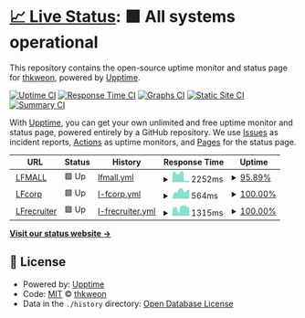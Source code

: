 # [📈 Live Status](https://thomas0812.github.io/uptime): <!--live status--> **🟩 All systems operational**

This repository contains the open-source uptime monitor and status page for [thkweon](https://thomas0812.github.io/uptime), powered by [Upptime](https://github.com/upptime/upptime).

[![Uptime CI](https://github.com/thomas0812/uptime/workflows/Uptime%20CI/badge.svg)](https://github.com/thomas0812/uptime/actions?query=workflow%3A%22Uptime+CI%22)
[![Response Time CI](https://github.com/thomas0812/uptime/workflows/Response%20Time%20CI/badge.svg)](https://github.com/thomas0812/uptime/actions?query=workflow%3A%22Response+Time+CI%22)
[![Graphs CI](https://github.com/thomas0812/uptime/workflows/Graphs%20CI/badge.svg)](https://github.com/thomas0812/uptime/actions?query=workflow%3A%22Graphs+CI%22)
[![Static Site CI](https://github.com/thomas0812/uptime/workflows/Static%20Site%20CI/badge.svg)](https://github.com/thomas0812/uptime/actions?query=workflow%3A%22Static+Site+CI%22)
[![Summary CI](https://github.com/thomas0812/uptime/workflows/Summary%20CI/badge.svg)](https://github.com/thomas0812/uptime/actions?query=workflow%3A%22Summary+CI%22)

With [Upptime](https://upptime.js.org), you can get your own unlimited and free uptime monitor and status page, powered entirely by a GitHub repository. We use [Issues](https://thomas0812.github.io/uptime/issues) as incident reports, [Actions](https://thomas0812.github.io/uptime/actions) as uptime monitors, and [Pages](https://thomas0812.github.io/uptime) for the status page.

<!--start: status pages-->
<!-- This summary is generated by Upptime (https://github.com/upptime/upptime) -->
<!-- Do not edit this manually, your changes will be overwritten -->
<!-- prettier-ignore -->
| URL | Status | History | Response Time | Uptime |
| --- | ------ | ------- | ------------- | ------ |
| <img alt="" src="https://icons.duckduckgo.com/ip3/null.ico" height="13"> [LFMALL](www.lfmall.co.kr) | 🟩 Up | [lfmall.yml](https://github.com/thomas0812/uptime/commits/HEAD/history/lfmall.yml) | <details><summary><img alt="Response time graph" src="./graphs/lfmall/response-time-week.png" height="20"> 2252ms</summary><br><a href="https://thomas0812.github.io/uptime/history/lfmall"><img alt="Response time 2252" src="https://img.shields.io/endpoint?url=https%3A%2F%2Fraw.githubusercontent.com%2Fthomas0812%2Fuptime%2FHEAD%2Fapi%2Flfmall%2Fresponse-time.json"></a><br><a href="https://thomas0812.github.io/uptime/history/lfmall"><img alt="24-hour response time 400" src="https://img.shields.io/endpoint?url=https%3A%2F%2Fraw.githubusercontent.com%2Fthomas0812%2Fuptime%2FHEAD%2Fapi%2Flfmall%2Fresponse-time-day.json"></a><br><a href="https://thomas0812.github.io/uptime/history/lfmall"><img alt="7-day response time 2252" src="https://img.shields.io/endpoint?url=https%3A%2F%2Fraw.githubusercontent.com%2Fthomas0812%2Fuptime%2FHEAD%2Fapi%2Flfmall%2Fresponse-time-week.json"></a><br><a href="https://thomas0812.github.io/uptime/history/lfmall"><img alt="30-day response time 2252" src="https://img.shields.io/endpoint?url=https%3A%2F%2Fraw.githubusercontent.com%2Fthomas0812%2Fuptime%2FHEAD%2Fapi%2Flfmall%2Fresponse-time-month.json"></a><br><a href="https://thomas0812.github.io/uptime/history/lfmall"><img alt="1-year response time 2252" src="https://img.shields.io/endpoint?url=https%3A%2F%2Fraw.githubusercontent.com%2Fthomas0812%2Fuptime%2FHEAD%2Fapi%2Flfmall%2Fresponse-time-year.json"></a></details> | <details><summary><a href="https://thomas0812.github.io/uptime/history/lfmall">95.89%</a></summary><a href="https://thomas0812.github.io/uptime/history/lfmall"><img alt="All-time uptime 95.89%" src="https://img.shields.io/endpoint?url=https%3A%2F%2Fraw.githubusercontent.com%2Fthomas0812%2Fuptime%2FHEAD%2Fapi%2Flfmall%2Fuptime.json"></a><br><a href="https://thomas0812.github.io/uptime/history/lfmall"><img alt="24-hour uptime 100.00%" src="https://img.shields.io/endpoint?url=https%3A%2F%2Fraw.githubusercontent.com%2Fthomas0812%2Fuptime%2FHEAD%2Fapi%2Flfmall%2Fuptime-day.json"></a><br><a href="https://thomas0812.github.io/uptime/history/lfmall"><img alt="7-day uptime 95.89%" src="https://img.shields.io/endpoint?url=https%3A%2F%2Fraw.githubusercontent.com%2Fthomas0812%2Fuptime%2FHEAD%2Fapi%2Flfmall%2Fuptime-week.json"></a><br><a href="https://thomas0812.github.io/uptime/history/lfmall"><img alt="30-day uptime 95.89%" src="https://img.shields.io/endpoint?url=https%3A%2F%2Fraw.githubusercontent.com%2Fthomas0812%2Fuptime%2FHEAD%2Fapi%2Flfmall%2Fuptime-month.json"></a><br><a href="https://thomas0812.github.io/uptime/history/lfmall"><img alt="1-year uptime 95.89%" src="https://img.shields.io/endpoint?url=https%3A%2F%2Fraw.githubusercontent.com%2Fthomas0812%2Fuptime%2FHEAD%2Fapi%2Flfmall%2Fuptime-year.json"></a></details>
| <img alt="" src="https://icons.duckduckgo.com/ip3/null.ico" height="13"> [LFcorp](www.lfcorp.com) | 🟩 Up | [l-fcorp.yml](https://github.com/thomas0812/uptime/commits/HEAD/history/l-fcorp.yml) | <details><summary><img alt="Response time graph" src="./graphs/l-fcorp/response-time-week.png" height="20"> 564ms</summary><br><a href="https://thomas0812.github.io/uptime/history/l-fcorp"><img alt="Response time 564" src="https://img.shields.io/endpoint?url=https%3A%2F%2Fraw.githubusercontent.com%2Fthomas0812%2Fuptime%2FHEAD%2Fapi%2Fl-fcorp%2Fresponse-time.json"></a><br><a href="https://thomas0812.github.io/uptime/history/l-fcorp"><img alt="24-hour response time 657" src="https://img.shields.io/endpoint?url=https%3A%2F%2Fraw.githubusercontent.com%2Fthomas0812%2Fuptime%2FHEAD%2Fapi%2Fl-fcorp%2Fresponse-time-day.json"></a><br><a href="https://thomas0812.github.io/uptime/history/l-fcorp"><img alt="7-day response time 564" src="https://img.shields.io/endpoint?url=https%3A%2F%2Fraw.githubusercontent.com%2Fthomas0812%2Fuptime%2FHEAD%2Fapi%2Fl-fcorp%2Fresponse-time-week.json"></a><br><a href="https://thomas0812.github.io/uptime/history/l-fcorp"><img alt="30-day response time 564" src="https://img.shields.io/endpoint?url=https%3A%2F%2Fraw.githubusercontent.com%2Fthomas0812%2Fuptime%2FHEAD%2Fapi%2Fl-fcorp%2Fresponse-time-month.json"></a><br><a href="https://thomas0812.github.io/uptime/history/l-fcorp"><img alt="1-year response time 564" src="https://img.shields.io/endpoint?url=https%3A%2F%2Fraw.githubusercontent.com%2Fthomas0812%2Fuptime%2FHEAD%2Fapi%2Fl-fcorp%2Fresponse-time-year.json"></a></details> | <details><summary><a href="https://thomas0812.github.io/uptime/history/l-fcorp">100.00%</a></summary><a href="https://thomas0812.github.io/uptime/history/l-fcorp"><img alt="All-time uptime 100.00%" src="https://img.shields.io/endpoint?url=https%3A%2F%2Fraw.githubusercontent.com%2Fthomas0812%2Fuptime%2FHEAD%2Fapi%2Fl-fcorp%2Fuptime.json"></a><br><a href="https://thomas0812.github.io/uptime/history/l-fcorp"><img alt="24-hour uptime 100.00%" src="https://img.shields.io/endpoint?url=https%3A%2F%2Fraw.githubusercontent.com%2Fthomas0812%2Fuptime%2FHEAD%2Fapi%2Fl-fcorp%2Fuptime-day.json"></a><br><a href="https://thomas0812.github.io/uptime/history/l-fcorp"><img alt="7-day uptime 100.00%" src="https://img.shields.io/endpoint?url=https%3A%2F%2Fraw.githubusercontent.com%2Fthomas0812%2Fuptime%2FHEAD%2Fapi%2Fl-fcorp%2Fuptime-week.json"></a><br><a href="https://thomas0812.github.io/uptime/history/l-fcorp"><img alt="30-day uptime 100.00%" src="https://img.shields.io/endpoint?url=https%3A%2F%2Fraw.githubusercontent.com%2Fthomas0812%2Fuptime%2FHEAD%2Fapi%2Fl-fcorp%2Fuptime-month.json"></a><br><a href="https://thomas0812.github.io/uptime/history/l-fcorp"><img alt="1-year uptime 100.00%" src="https://img.shields.io/endpoint?url=https%3A%2F%2Fraw.githubusercontent.com%2Fthomas0812%2Fuptime%2FHEAD%2Fapi%2Fl-fcorp%2Fuptime-year.json"></a></details>
| <img alt="" src="https://icons.duckduckgo.com/ip3/lfcorp.recruiter.co.kr.ico" height="13"> [LFrecruiter](https://lfcorp.recruiter.co.kr/) | 🟩 Up | [l-frecruiter.yml](https://github.com/thomas0812/uptime/commits/HEAD/history/l-frecruiter.yml) | <details><summary><img alt="Response time graph" src="./graphs/l-frecruiter/response-time-week.png" height="20"> 1315ms</summary><br><a href="https://thomas0812.github.io/uptime/history/l-frecruiter"><img alt="Response time 1315" src="https://img.shields.io/endpoint?url=https%3A%2F%2Fraw.githubusercontent.com%2Fthomas0812%2Fuptime%2FHEAD%2Fapi%2Fl-frecruiter%2Fresponse-time.json"></a><br><a href="https://thomas0812.github.io/uptime/history/l-frecruiter"><img alt="24-hour response time 1385" src="https://img.shields.io/endpoint?url=https%3A%2F%2Fraw.githubusercontent.com%2Fthomas0812%2Fuptime%2FHEAD%2Fapi%2Fl-frecruiter%2Fresponse-time-day.json"></a><br><a href="https://thomas0812.github.io/uptime/history/l-frecruiter"><img alt="7-day response time 1315" src="https://img.shields.io/endpoint?url=https%3A%2F%2Fraw.githubusercontent.com%2Fthomas0812%2Fuptime%2FHEAD%2Fapi%2Fl-frecruiter%2Fresponse-time-week.json"></a><br><a href="https://thomas0812.github.io/uptime/history/l-frecruiter"><img alt="30-day response time 1315" src="https://img.shields.io/endpoint?url=https%3A%2F%2Fraw.githubusercontent.com%2Fthomas0812%2Fuptime%2FHEAD%2Fapi%2Fl-frecruiter%2Fresponse-time-month.json"></a><br><a href="https://thomas0812.github.io/uptime/history/l-frecruiter"><img alt="1-year response time 1315" src="https://img.shields.io/endpoint?url=https%3A%2F%2Fraw.githubusercontent.com%2Fthomas0812%2Fuptime%2FHEAD%2Fapi%2Fl-frecruiter%2Fresponse-time-year.json"></a></details> | <details><summary><a href="https://thomas0812.github.io/uptime/history/l-frecruiter">100.00%</a></summary><a href="https://thomas0812.github.io/uptime/history/l-frecruiter"><img alt="All-time uptime 100.00%" src="https://img.shields.io/endpoint?url=https%3A%2F%2Fraw.githubusercontent.com%2Fthomas0812%2Fuptime%2FHEAD%2Fapi%2Fl-frecruiter%2Fuptime.json"></a><br><a href="https://thomas0812.github.io/uptime/history/l-frecruiter"><img alt="24-hour uptime 100.00%" src="https://img.shields.io/endpoint?url=https%3A%2F%2Fraw.githubusercontent.com%2Fthomas0812%2Fuptime%2FHEAD%2Fapi%2Fl-frecruiter%2Fuptime-day.json"></a><br><a href="https://thomas0812.github.io/uptime/history/l-frecruiter"><img alt="7-day uptime 100.00%" src="https://img.shields.io/endpoint?url=https%3A%2F%2Fraw.githubusercontent.com%2Fthomas0812%2Fuptime%2FHEAD%2Fapi%2Fl-frecruiter%2Fuptime-week.json"></a><br><a href="https://thomas0812.github.io/uptime/history/l-frecruiter"><img alt="30-day uptime 100.00%" src="https://img.shields.io/endpoint?url=https%3A%2F%2Fraw.githubusercontent.com%2Fthomas0812%2Fuptime%2FHEAD%2Fapi%2Fl-frecruiter%2Fuptime-month.json"></a><br><a href="https://thomas0812.github.io/uptime/history/l-frecruiter"><img alt="1-year uptime 100.00%" src="https://img.shields.io/endpoint?url=https%3A%2F%2Fraw.githubusercontent.com%2Fthomas0812%2Fuptime%2FHEAD%2Fapi%2Fl-frecruiter%2Fuptime-year.json"></a></details>

<!--end: status pages-->

[**Visit our status website →**](https://thomas0812.github.io/uptime)

## 📄 License

- Powered by: [Upptime](https://github.com/upptime/upptime)
- Code: [MIT](./LICENSE) © [thkweon](https://thomas0812.github.io/uptime)
- Data in the `./history` directory: [Open Database License](https://opendatacommons.org/licenses/odbl/1-0/)
